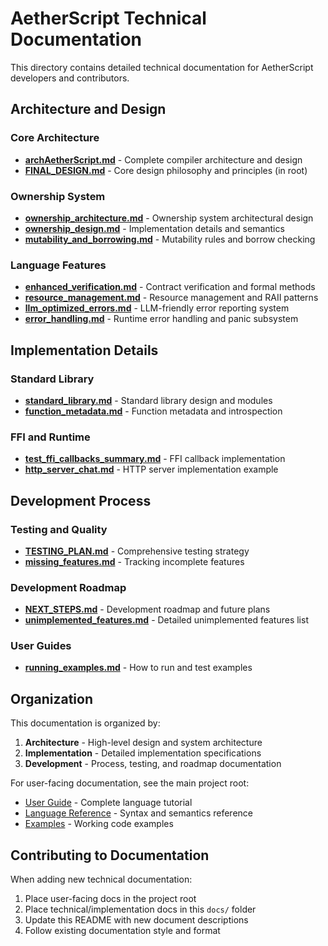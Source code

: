 # AetherScript Technical Documentation

This directory contains detailed technical documentation for AetherScript developers and contributors.

## Architecture and Design

### Core Architecture
- **[archAetherScript.md](archAetherScript.md)** - Complete compiler architecture and design
- **[FINAL_DESIGN.md](../FINAL_DESIGN.md)** - Core design philosophy and principles (in root)

### Ownership System
- **[ownership_architecture.md](ownership_architecture.md)** - Ownership system architectural design
- **[ownership_design.md](ownership_design.md)** - Implementation details and semantics
- **[mutability_and_borrowing.md](mutability_and_borrowing.md)** - Mutability rules and borrow checking

### Language Features
- **[enhanced_verification.md](enhanced_verification.md)** - Contract verification and formal methods
- **[resource_management.md](resource_management.md)** - Resource management and RAII patterns
- **[llm_optimized_errors.md](llm_optimized_errors.md)** - LLM-friendly error reporting system
- **[error_handling.md](error_handling.md)** - Runtime error handling and panic subsystem

## Implementation Details

### Standard Library
- **[standard_library.md](standard_library.md)** - Standard library design and modules
- **[function_metadata.md](function_metadata.md)** - Function metadata and introspection

### FFI and Runtime
- **[test_ffi_callbacks_summary.md](test_ffi_callbacks_summary.md)** - FFI callback implementation
- **[http_server_chat.md](http_server_chat.md)** - HTTP server implementation example

## Development Process

### Testing and Quality
- **[TESTING_PLAN.md](TESTING_PLAN.md)** - Comprehensive testing strategy
- **[missing_features.md](missing_features.md)** - Tracking incomplete features

### Development Roadmap  
- **[NEXT_STEPS.md](NEXT_STEPS.md)** - Development roadmap and future plans
- **[unimplemented_features.md](unimplemented_features.md)** - Detailed unimplemented features list

### User Guides
- **[running_examples.md](running_examples.md)** - How to run and test examples

## Organization

This documentation is organized by:
1. **Architecture** - High-level design and system architecture
2. **Implementation** - Detailed implementation specifications  
3. **Development** - Process, testing, and roadmap documentation

For user-facing documentation, see the main project root:
- [User Guide](../user-guide.md) - Complete language tutorial
- [Language Reference](../LANGUAGE_REFERENCE.md) - Syntax and semantics reference
- [Examples](../examples/README.md) - Working code examples

## Contributing to Documentation

When adding new technical documentation:
1. Place user-facing docs in the project root
2. Place technical/implementation docs in this `docs/` folder
3. Update this README with new document descriptions
4. Follow existing documentation style and format